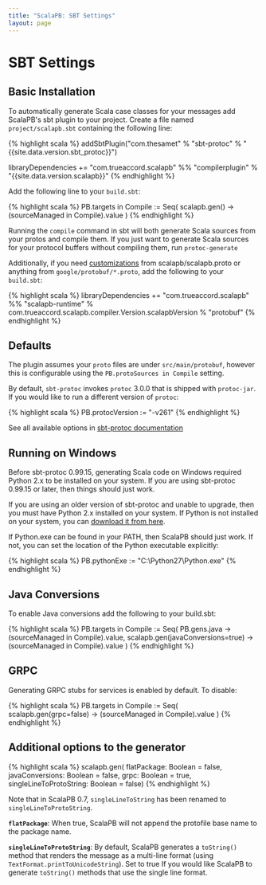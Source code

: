 ```yaml
---
title: "ScalaPB: SBT Settings"
layout: page
---
```


# SBT Settings

## Basic Installation

To automatically generate Scala case classes for your messages add ScalaPB's
sbt plugin to your project. Create a file named `project/scalapb.sbt`
containing the following line:

{% highlight scala %}
addSbtPlugin("com.thesamet" % "sbt-protoc" % "{{site.data.version.sbt_protoc}}")

libraryDependencies += "com.trueaccord.scalapb" %% "compilerplugin" % "{{site.data.version.scalapb}}"
{% endhighlight %}

Add the following line to your `build.sbt`:

{% highlight scala %}
PB.targets in Compile := Seq(
  scalapb.gen() -> (sourceManaged in Compile).value
)
{% endhighlight %}

Running the `compile` command in sbt will both generate Scala sources from
your protos and compile them. If you just want to generate Scala sources for
your protocol buffers without compiling them, run `protoc-generate`

Additionally, if you need [customizations]({{site.baseurl}}/customizations.html) from
scalapb/scalapb.proto or anything from `google/protobuf/*.proto`, add the
following to your `build.sbt`:

{% highlight scala %}
libraryDependencies += "com.trueaccord.scalapb" %% "scalapb-runtime" % com.trueaccord.scalapb.compiler.Version.scalapbVersion % "protobuf"
{% endhighlight %}

## Defaults

The plugin assumes your `proto` files are under `src/main/protobuf`,
however this is configurable using the `PB.protoSources in Compile` setting.

By default, `sbt-protoc` invokes `protoc` 3.0.0 that is shipped with `protoc-jar`.
If you would like to run a different version of `protoc`:

{% highlight scala %}
PB.protocVersion := "-v261"
{% endhighlight %}

See all available options in [sbt-protoc documentation](https://github.com/thesamet/sbt-protoc)

## Running on Windows

Before sbt-protoc 0.99.15, generating Scala code on Windows required Python 2.x
to be installed on your system. If you are using sbt-protoc 0.99.15 or later,
then things should just work.

If you are using an older version of sbt-protoc and unable to upgrade, then
you must have Python 2.x installed on your system.  If Python is not installed
on your system, you can [download it from here](https://www.python.org/downloads/windows/).

If Python.exe can be found in your PATH, then ScalaPB should just work.  If
not, you can set the location of the Python executable explicitly:

{% highlight scala %}
PB.pythonExe := "C:\\Python27\\Python.exe"
{% endhighlight %}

## Java Conversions

To enable Java conversions add the following to your build.sbt:

{% highlight scala %}
PB.targets in Compile := Seq(
  PB.gens.java -> (sourceManaged in Compile).value,
  scalapb.gen(javaConversions=true) -> (sourceManaged in Compile).value
)
{% endhighlight %}

## GRPC

Generating GRPC stubs for services is enabled by default. To disable:

{% highlight scala %}
PB.targets in Compile := Seq(
  scalapb.gen(grpc=false) -> (sourceManaged in Compile).value
)
{% endhighlight %}

## Additional options to the generator

{% highlight scala %}
scalapb.gen(
  flatPackage: Boolean = false,
  javaConversions: Boolean = false,
  grpc: Boolean = true,
  singleLineToProtoString: Boolean = false)
{% endhighlight %}

Note that in ScalaPB 0.7, `singleLineToString` has been renamed to 
`singleLineToProtoString`.

**`flatPackage`**: When true, ScalaPB will not append the protofile base name
to the package name.

**`singleLineToProtoString`**: By default, ScalaPB generates a `toString()` method
that renders the message as a multi-line format (using `TextFormat.printToUnicodeString`).
Set to true If you would like ScalaPB to generate `toString()` methods that use the single line
format.
